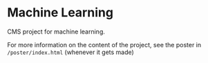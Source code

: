# Machine Learning

CMS project for machine learning.

For more information on the content of the project, see the poster in `/poster/index.html` (whenever it gets made)
